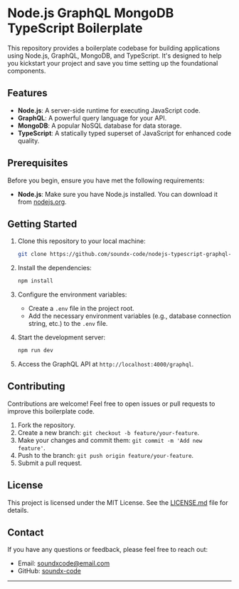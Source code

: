 # Node.js GraphQL MongoDB TypeScript Boilerplate

This repository provides a boilerplate codebase for building applications using Node.js, GraphQL, MongoDB, and TypeScript. It's designed to help you kickstart your project and save you time setting up the foundational components.

## Features

- **Node.js**: A server-side runtime for executing JavaScript code.
- **GraphQL**: A powerful query language for your API.
- **MongoDB**: A popular NoSQL database for data storage.
- **TypeScript**: A statically typed superset of JavaScript for enhanced code quality.

## Prerequisites

Before you begin, ensure you have met the following requirements:

- **Node.js**: Make sure you have Node.js installed. You can download it from [nodejs.org](https://nodejs.org/).

## Getting Started

1. Clone this repository to your local machine:

   ```bash
   git clone https://github.com/soundx-code/nodejs-typescript-graphql-mongodb-boilerplate.git
   ```

2. Install the dependencies:

   ```bash
   npm install
   ```

3. Configure the environment variables:
   - Create a `.env` file in the project root.
   - Add the necessary environment variables (e.g., database connection string, etc.) to the `.env` file.

4. Start the development server:

   ```bash
   npm run dev
   ```

5. Access the GraphQL API at `http://localhost:4000/graphql`.

## Contributing

Contributions are welcome! Feel free to open issues or pull requests to improve this boilerplate code.

1. Fork the repository.
2. Create a new branch: `git checkout -b feature/your-feature`.
3. Make your changes and commit them: `git commit -m 'Add new feature'`.
4. Push to the branch: `git push origin feature/your-feature`.
5. Submit a pull request.

## License

This project is licensed under the MIT License. See the [LICENSE.md](LICENSE.md) file for details.

## Contact

If you have any questions or feedback, please feel free to reach out:

- Email: soundxcode@email.com
- GitHub: [soundx-code](https://github.com/soundx-code)

---
